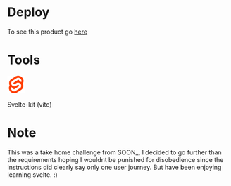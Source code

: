 # Deploy

To see this product go [here](https://vercel.com/new/success?developer-id=&external-id=&redirect-url=&branch=main&deploymentUrl=soon-2rcs3sxs1-fomastreeman.vercel.app&projectName=soon-thc&s=https%3A%2F%2Fgithub.com%2FFomasTreeman%2FSoonTHC&gitOrgLimit=&hasTrialAvailable=1&totalProjects=1)

# Tools
<img src="https://github.com/devicons/devicon/blob/master/icons/svelte/svelte-original.svg" title="Javascript" alt="js" width="40" height="40"/>&nbsp;

Svelte-kit (vite)

# Note
This was a take home challenge from SOON_, I decided to go further than the requirements hoping I wouldnt be punished for disobedience since the instructions did clearly say only one user journey. But have been enjoying learning svelte. :)
